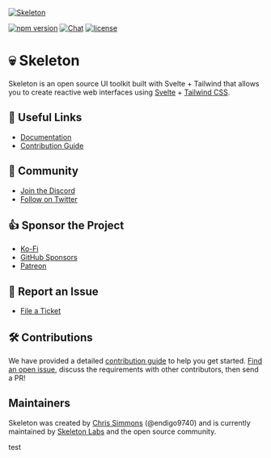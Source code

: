 [![Skeleton](https://user-images.githubusercontent.com/1509726/199282306-7454adcb-b765-4618-8438-67655a7dee47.png)](https://www.skeleton.dev/)

[![npm version](https://img.shields.io/npm/v/@skeletonlabs/skeleton?logo=npm&color=cb3837)](https://www.npmjs.com/package/@skeletonlabs/skeleton)
[![Chat](https://img.shields.io/discord/1003691521280856084?label=chat&logo=discord&color=7289da)](https://discord.gg/EXqV7W8MtY)
[![license](https://img.shields.io/badge/license-MIT-%23bada55)](https://github.com/skeletonlabs/skeleton/blob/master/LICENSE)

# 💀 Skeleton

Skeleton is an open source UI toolkit built with Svelte + Tailwind that allows you to create reactive web interfaces using [Svelte](https://svelte.dev/) + [Tailwind CSS](https://tailwindcss.com/).

## 🔗 Useful Links

- [Documentation](https://skeleton.dev/)
- [Contribution Guide](https://skeleton.dev/docs/contributing)
<!-- - [Project Roadmap](https://github.com/skeletonlabs/skeleton/wiki/%F0%9F%9B%A3%EF%B8%8F-The-Skeleton-Roadmap) -->

## 👋 Community

- [Join the Discord](https://discord.gg/EXqV7W8MtY)
- [Follow on Twitter](https://twitter.com/SkeletonUI)

## 👍 Sponsor the Project

- [Ko-Fi](https://ko-fi.com/skeletonlabs)
- [GitHub Sponsors](https://github.com/sponsors/skeletonlabs)
- [Patreon](https://patreon.com/user?u=83786276)

## 🐞 Report an Issue

- [File a Ticket](https://github.com/skeletonlabs/skeleton/issues/new/choose)

## 🛠️ Contributions

We have provided a detailed [contribution guide](https://www.skeleton.dev/docs/contributing) to help you get started. [Find an open issue](https://github.com/skeletonlabs/skeleton/issues), discuss the requirements with other contributors, then send a PR!

## Maintainers

Skeleton was created by [Chris Simmons](https://github.com/endigo9740) (@endigo9740) and is currently maintained by [Skeleton Labs](https://www.skeletonlabs.co/) and the open source community.

test
